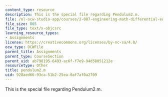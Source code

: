 ```yaml
---
content_type: resource
description: This is the special file regarding Pendulum2.m.
file: /ol-ocw-studio-app/courses/2-087-engineering-math-differential-equations-and-linear-algebra-fall-2014/928aed6693ca51b225ea0af7af0a2709_pendulum2.m
file_size: 865
file_type: text/x-objcsrc
learning_resource_types:
- Assignments
license: https://creativecommons.org/licenses/by-nc-sa/4.0/
ocw_type: OCWFile
parent_title: Assignments
parent_type: CourseSection
parent_uid: ab798195-6493-ac6f-f7e9-94d58051212e
resourcetype: Other
title: pendulum2.m
uid: 928aed66-93ca-51b2-25ea-0af7af0a2709
---
```

This is the special file regarding Pendulum2.m.